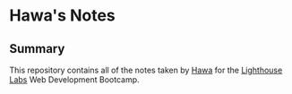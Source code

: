 # Hawa's Notes
## Summary
This repository contains all of the notes taken by [Hawa](https://github.com/hawa-mjh) for the [Lighthouse Labs](https://www.lighthouselabs.ca/) Web Development Bootcamp. 